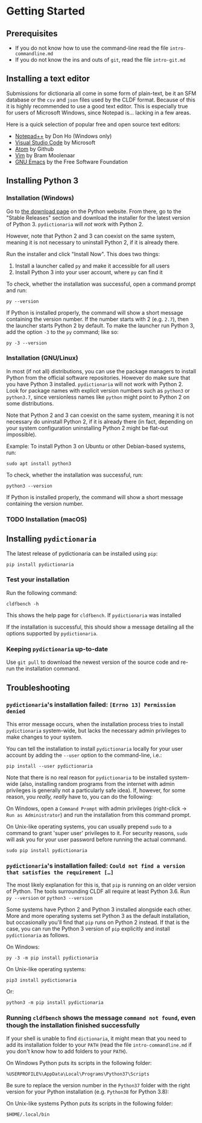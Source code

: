 Getting Started
===============


Prerequisites
-------------

 - If you do not know how to use the command-line read the file
   `intro-commandline.md`
 - If you do not know the ins and outs of `git`, read the file `intro-git.md`


Installing a text editor
------------------------

Submissions for dictionaria all come in some form of plain-text, be it an SFM
database or the `csv` and `json` files used by the CLDF format.  Because of this
it is highly recommended to use a good text editor.  This is especially true for
users of Microsoft Windows, since Notepad is… lacking in a few areas.

Here is a quick selection of popular free and open source text editors:

 - [Notepad++][notepadpp] by Don Ho (Windows only)
 - [Visual Studio Code][vscode] by Microsoft
 - [Atom][atom] by Github
 - [Vim][vim] by Bram Moolenaar
 - [GNU Emacs][emacs] by the Free Software Foundation

[notepadpp]: https://notepad-plus-plus.org
[vscode]: https://code.visualstudio.com
[atom]: https://atom.io
[vim]: https://www.vim.org
[emacs]: https://www.gnu.org/software/emacs


Installing Python 3
-------------------

### Installation (Windows)

Go to [the download page][python-dl] on the Python website.  From there, go to
the "Stable Releases" section and download the installer for the latest version
of Python 3.  `pydictionaria` will *not* work with Python 2.

[python-dl]: https://www.python.org/downloads/windows/

However, note that Python 2 and 3 can coexist on the same system, meaning it is
not necessary to uninstall Python 2, if it is already there.

Run the installer and click "Install Now".  This does two things:

 1. Install a launcher called `py` and make it accessible for all users
 2. Install Python 3 into your user account, where `py` can find it

To check, whether the installation was successful, open a command prompt and
run:

    py --version

If Python is installed properly, the command will show a short message
containing the version number.  If the number starts with 2 (e.g. `2.7`), then
the launcher starts Python 2 by default.  To make the launcher run Python 3, add
the option `-3` to the `py` command; like so:

    py -3 --version

### Installation (GNU/Linux)

In most (if not all) distributions, you can use the package managers to install
Python from the official software repositories.  However do make sure that you
have Python 3 installed.  `pydictionaria` will not work with Python 2.  Look for
package names with explicit version numbers such as `python3` or `python3.7`,
since versionless names like `python` might point to Python 2 on some
distributions.

Note that Python 2 and 3 can coexist on the same system, meaning it is not
necessary do uninstall Python 2, if it is already there (in fact, depending on
your system configuration uninstalling Python 2 might be flat-out impossible).

Example:  To install Python 3 on Ubuntu or other Debian-based systems, run:

    sudo apt install python3

To check, whether the installation was successful, run:

    python3 --version

If Python is installed properly, the command will show a short message
containing the version number.

### TODO Installation (macOS)


Installing `pydictionaria`
--------------------------

The latest release of pydictionaria can be installed using `pip`:

    pip install pydictionaria

### Test your installation

Run the following command:

    cldfbench -h

This shows the help page for `cldfbench`.  If `pydictionaria` was installed

If the installation is successful, this should show a message detailing all the
options supported by `pydictionaria`.

### Keeping `pydictionaria` up-to-date

Use `git pull` to download the newest version of the source code and re-run the
installation command.


Troubleshooting
---------------

### `pydictionaria`'s installation failed: `[Errno 13] Permission denied`

This error message occurs, when the installation process tries to install
`pydictionaria` system-wide, but lacks the necessary admin privileges to make
changes to your system.

You can tell the installation to install `pydictionaria` locally for your user
account by adding the `--user` option to the command-line, i.e.:

    pip install --user pydictionaria

Note that there is no real reason for `pydictionaria` to be installed
system-wide (also, installing random programs from the internet with admin
privileges is generally not a particularly safe idea).  If, however, for some
reason, you *really, really* have to, you can do the following:

On Windows, open a `Command Prompt` with admin privileges (right-click → `Run as
Administrator`) and run the installation from this command prompt.

On Unix-like operating systems, you can usually prepend `sudo` to a command to
grant 'super user' privileges to it.  For security reasons, `sudo` will ask you
for your user password before running the actual command.

    sudo pip install pydictionaria

### `pydictionaria`'s installation failed: `Could not find a version that satisfies the requirement […]`

The most likely explanation for this is, that `pip` is running on an older
version of Python.  The tools surrounding CLDF all require at least Python 3.6.
Run `py --version` or `python3 --version` 

Some systems have Python 2 and Python 3 installed alongside each other.  More
and more operating systems set Python 3 as the default installation, but
occasionally you'll find that `pip` runs on Python 2 instead.  If that is the
case, you can run the Python 3 version of `pip` explicitly and install
`pydictionaria` as follows.

On Windows:

    py -3 -m pip install pydictionaria

On Unix-like operating systems:

    pip3 install pydictionaria

Or:

    python3 -m pip install pydictionaria

### Running `cldfbench` shows the message `command not found`, even though the installation finished successfully

If your shell is unable to find `dictionaria`, it might mean that you need to add
its installation folder to your `PATH` (read the file `intro-commandline.md` if
you don't know how to add folders to your `PATH`).

On Windows Python puts its scripts in the following folder:

    %USERPROFILE%\AppData\Local\Programs\Python37\Scripts

Be sure to replace the version number in the `Python37` folder with the right
version for your Python installation (e.g. `Python38` for Python 3.8):

On Unix-like systems Python puts its scripts in the following folder:

    $HOME/.local/bin
